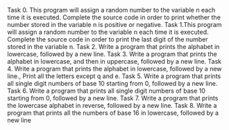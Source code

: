 Task 0. This program will assign a random number to the variable n each time it is executed. Complete the source code in order to print whether the number stored in the variable n is positive or negative.
Task 1.This program will assign a random number to the variable n each time it is executed. Complete the source code in order to print the last digit of the number stored in the variable n.
Task 2. Write a program that prints the alphabet in lowercase, followed by a new line.
Task 3. Write a program that prints the alphabet in lowercase, and then in uppercase, followed by a new line.
Task 4. Write a program that prints the alphabet in lowercase, followed by a new line., Print all the letters except q and e.
Task 5. Write a program that prints all single digit numbers of base 10 starting from 0, followed by a new line.
Task 6. Write a program that prints all single digit numbers of base 10 starting from 0, followed by a new line.
Task 7. Write a program that prints the lowercase alphabet in reverse, followed by a new line.
Task 8. Write a program that prints all the numbers of base 16 in lowercase, followed by a new line
